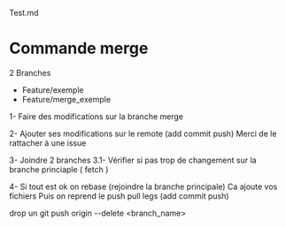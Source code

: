 Test.md


# Commande merge



2 Branches 

- Feature/exemple
- Feature/merge_exemple


1- Faire des modifications sur la branche merge

2- Ajouter ses modifications sur le remote (add commit push)
Merci de le rattacher à une issue

3- Joindre 2 branches
3.1- Vérifier si pas trop de changement sur la branche princiaple ( fetch )

4- Si tout est ok on rebase (rejoindre la branche principale)
Ca ajoute vos fichiers
Puis on reprend le push pull legs (add commit push)


drop un git push origin --delete <branch_name>
